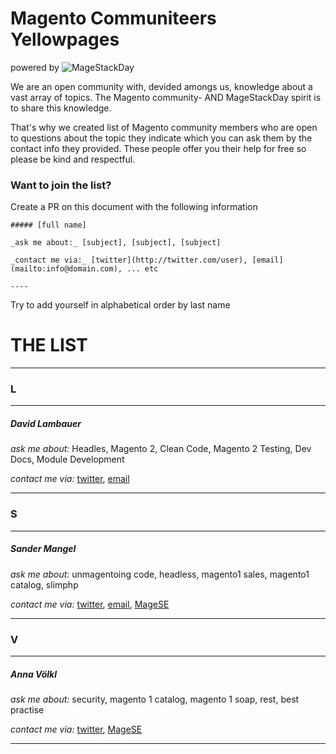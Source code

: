 #  Magento Communiteers Yellowpages 
powered by ![MageStackDay](http://i.imgur.com/5qZpbl3.png)


We are an open community with, devided amongs us, knowledge about a vast array of topics. The Magento community- AND MageStackDay spirit is to share this knowledge.

That's why we created list of Magento community members who are open to questions about the topic they indicate which you can ask them by the contact info they provided. 
These people offer you their help for free so please be kind and respectful.

### Want to join the list?
Create a PR on this document with the following information

```
##### [full name]

_ask me about:_ [subject], [subject], [subject]

_contact me via:_ [twitter](http://twitter.com/user), [email](mailto:info@domain.com), ... etc

----

```

Try to add yourself in alphabetical order by last name

# THE LIST

---

### L
----

##### David Lambauer

_ask me about:_ Headles, Magento 2, Clean Code, Magento 2 Testing, Dev Docs, Module Development

_contact me via:_ [twitter](http://twitter.com/DavidLambauer), [email](mailto:mail@davidlambauer.de)

----

### S
----

##### Sander Mangel
_ask me about:_ unmagentoing code, headless, magento1 sales, magento1 catalog, slimphp

_contact me via:_ [twitter](http://twitter.com/sandermangel), [email](mailto:ama@sandermangel.nl), [MageSE](https://magento.stackexchange.com/users/50/sander-mangel)

----

### V
----

##### Anna Völkl

_ask me about:_ security, magento 1 catalog, magento 1 soap, rest, best practise

_contact me via:_ [twitter](http://twitter.com/rescueAnn), [MageSE](https://magento.stackexchange.com/users/231/anna-v%C3%B6lkl)

----
